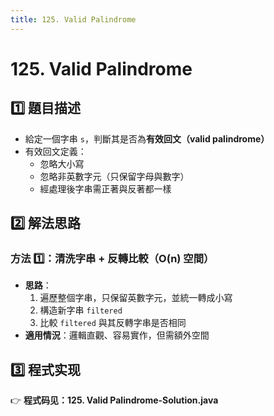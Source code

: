 ```yaml
---
title: 125. Valid Palindrome
---
```


# 125. Valid Palindrome

## 1️⃣ 題目描述
- 給定一個字串 `s`，判斷其是否為**有效回文（valid palindrome）**
- 有效回文定義：
  - 忽略大小寫
  - 忽略非英數字元（只保留字母與數字）
  - 經處理後字串需正著與反著都一樣

## 2️⃣ 解法思路

### 方法 1️⃣：清洗字串 + 反轉比較（O(n) 空間）
- **思路**：
  1. 遍歷整個字串，只保留英數字元，並統一轉成小寫
  2. 構造新字串 `filtered`
  3. 比較 `filtered` 與其反轉字串是否相同
- **適用情況**：邏輯直觀、容易實作，但需額外空間

## 3️⃣ 程式实现
👉 **程式码见：125. Valid Palindrome-Solution.java**
